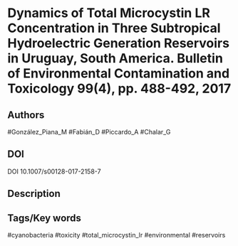 # Dynamics of Total Microcystin LR Concentration in Three Subtropical Hydroelectric Generation Reservoirs in Uruguay, South America. Bulletin of Environmental Contamination and Toxicology 99(4), pp. 488-492, 2017
## Authors
#González_Piana_M #Fabián_D #Piccardo_A #Chalar_G 
## DOI
 DOI 10.1007/s00128-017-2158-7
## Description

## Tags/Key words
#cyanobacteria #toxicity #total_microcystin_lr #environmental #reservoirs 